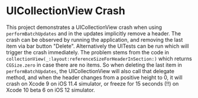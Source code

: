 # UICollectionView Crash

This project demonstrates a UICollectionView crash when using `performBatchUpdates` and in the updates implicitly remove a header. The crash can be observed by running the application, and removing the last item via bar button "Delete". Alternatively the UITests can be run which will trigger the crash immediately. The problem stems from the code in `collectionView(_:layout:referenceSizeForHeaderInSection:)` which returns `CGSize.zero` in case there are no items. So when deleting the last item in `performBatchUpdates`, the UICollectionView will also call that delegate method, and when the header changes from a positive height to 0, it will crash on Xcode 9 on iOS 11.4 simulator, or freeze for 15 seconds (!!) on Xcode 10 beta 6 on iOS 12 simulator.

